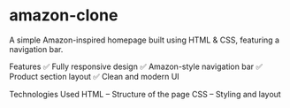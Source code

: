 # amazon-clone
A simple Amazon-inspired homepage built using HTML & CSS, featuring a navigation bar.

Features
✅ Fully responsive design
✅ Amazon-style navigation bar
✅ Product section layout
✅ Clean and modern UI

Technologies Used
HTML – Structure of the page
CSS – Styling and layout
